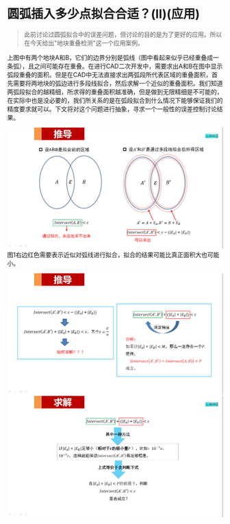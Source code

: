 圆弧插入多少点拟合合适？(Ⅱ)(应用)
==================================

> 此前讨论过圆弧拟合中的误差问题，但讨论的目的是为了更好的应用。所以在今天给出"地块重叠检测"这一个应用案例。


上图中有两个地块A和B，它们的边界分别是弧线（图中看起来似乎已经重叠成一条弧），且之间可能存在重叠。在进行CAD二次开发中，需要求出A和B在图中显示弧段重叠的面积。但是在CAD中无法直接求出两弧段所代表区域的重叠面积，首先需要将两地块的弧边进行多段线拟合，然后求解一个近似的重叠面积。我们知道两弧段拟合的越精细，所求得的重叠面积越准确，但是做到无限精细是不可能的，在实际中也是没必要的，我们所关系的是在弧段拟合到什么情况下能够保证我们的精度要求就可以。下文将对这个问题进行抽象，寻求一个一般性的误差控制讨论结果。

![图 1 ](./10/01.jpg)
图1右边红色需要表示近似对弧线进行拟合，拟合的结果可能比真正面积大也可能小。

![图 2 ](./10/02.jpg)
![图 3 ](./10/03.jpg)

